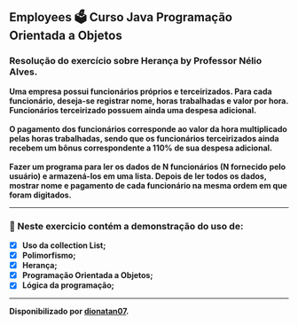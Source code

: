 <h2>
Employees 🗳️ Curso Java Programação Orientada a Objetos
</h2>

### <p><strong>Resolução do exercício sobre Herança <strong>by Professor Nélio Alves</strong>.

<p>Uma empresa possui funcionários próprios e terceirizados.
Para cada funcionário, deseja-se registrar nome, horas
trabalhadas e valor por hora. Funcionários terceirizado
possuem ainda uma despesa adicional.
<br><br>
O pagamento dos funcionários corresponde ao valor da hora
multiplicado pelas horas trabalhadas, sendo que os
funcionários terceirizados ainda recebem um bônus
correspondente a 110% de sua despesa adicional.
<br><br>
Fazer um programa para ler os dados de N funcionários (N
fornecido pelo usuário) e armazená-los em uma lista. Depois
de ler todos os dados, mostrar nome e pagamento de cada
funcionário na mesma ordem em que foram digitados.

<hr>

<h3>
🛑 Neste exercicio contém a demonstração do uso de:
</h3>

- [x] Uso da collection List;
- [x] Polimorfismo;
- [x] Herança;
- [x] Programação Orientada a Objetos;
- [x] Lógica da programação;

----------------------------------------------

Disponibilizado por [dionatan07](https://www.linkedin.com/in/dionatandeandrade/ "LinkedIn").
